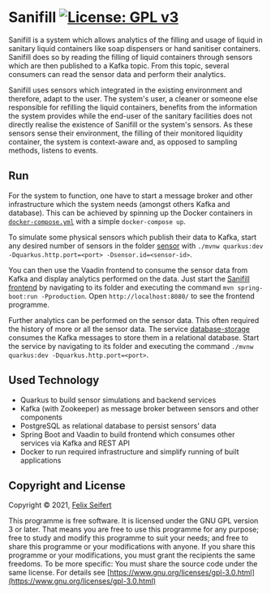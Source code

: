 # Sanifill [![License: GPL v3](https://img.shields.io/badge/License-GPLv3-blue.svg)](https://www.gnu.org/licenses/gpl-3.0)

Sanifill is a system which allows analytics of the filling and usage of liquid in sanitary liquid containers like soap 
dispensers or hand sanitiser containers. Sanifill does so by reading the filling of liquid containers through sensors 
which are then published to a Kafka topic. From this topic, several consumers can read the sensor data and perform their 
analytics.

Sanifill uses sensors which integrated in the existing environment and therefore, adapt to the user. The system's user, 
a cleaner or someone else responsible for refilling the liquid containers, benefits from the information the system 
provides while the end-user of the sanitary facilities does not directly realise the existence of Sanifill or the 
system's sensors. As these sensors sense their environment, the filling of their monitored liquidity container, the 
system is context-aware and, as opposed to sampling methods, listens to events.

## Run

For the system to function, one have to start a message broker and other infrastructure which the system needs (amongst 
others Kafka and database). This can be achieved by spinning up the Docker containers in 
[`docker-compose.yml`](infrastructure/docker-compose.yml) with a simple `docker-compose up`.

To simulate some physical sensors which publish their data to Kafka, start any desired number of sensors in the folder 
[sensor](sensor) with `./mvnw quarkus:dev -Dquarkus.http.port=<port> -Dsensor.id=<sensor-id>`.

You can then use the Vaadin frontend to consume the sensor data from Kafka and display analytics performed on the data. 
Just start the [Sanifill frontend](frontend) by navigating to its folder and executing the command 
`mvn spring-boot:run -Pproduction`. Open `http://localhost:8080/` to see the frontend programme.

Further analytics can be performed on the sensor data. This often required the history of more or all the sensor data. 
The service [database-storage](database-storage) consumes the Kafka messages to store them in a relational database. 
Start the service by navigating to its folder and executing the command `./mvnw quarkus:dev -Dquarkus.http.port=<port>`.

## Used Technology

* Quarkus to build sensor simulations and backend services
* Kafka (with Zookeeper) as message broker between sensors and other components
* PostgreSQL as relational database to persist sensors' data
* Spring Boot and Vaadin to build frontend which consumes other services via Kafka and REST API
* Docker to run required infrastructure and simplify running of built applications

## Copyright and License

Copyright © 2021, [Felix Seifert](https://www.felix-seifert.com/)

This programme is free software. It is licensed under the GNU GPL version 3 or later. That means you are free to use 
this programme for any purpose; free to study and modify this programme to suit your needs; and free to share this 
programme or your modifications with anyone. If you share this programme or your modifications, you must grant the 
recipients the same freedoms. To be more specific: You must share the source code under the same license.
For details see [https://www.gnu.org/licenses/gpl-3.0.html](https://www.gnu.org/licenses/gpl-3.0.html)